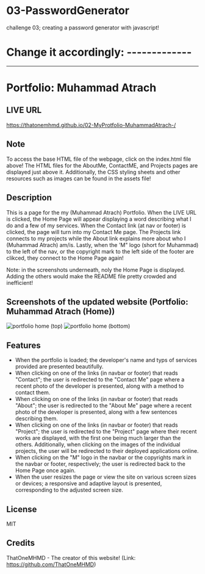 # 03-PasswordGenerator
challenge 03; creating a password generator with javascript!

# Change it accordingly: -------------

------------------------------

# Portfolio: Muhammad Atrach

## LIVE URL

https://thatonemhmd.github.io/02-MyProtfolio-MuhammadAtrach-/

## Note 

To access the base HTML file of the webpage, click on the index.html file above! The HTML files for the AboutMe, ContactME, and Projects pages are displayed just above it. Additionally, the CSS styling sheets and other resources such as images can be found in the assets file!

## Description

This is a page for the my (Muhammad Atrach) Portfolio. When the LIVE URL is clicked, the Home Page will appear displaying a word describing what I do and a few of my services. When the Contact link (at nav or footer) is clicked, the page will turn into my Contact Me page. The Projects link connects to my projects while the About link explains more about who I (Muhammad Atrach) am/is. Lastly, when the 'M" logo (short for Muhammad) to the left of the nav, or the copyright mark to the left side of the footer are clikced, they connect to the Home Page again! 

Note: in the screenshots underneath, noly the Home Page is displayed. Adding the others would make the README file pretty crowded and inefficient!

## Screenshots of the updated website (Portfolio: Muhammad Atrach (Home))

![portfolio home (top)](https://user-images.githubusercontent.com/126360257/226145740-3eb8d7be-5b50-446a-97cd-6c5451665c22.png)
![portfolio home (bottom)](https://user-images.githubusercontent.com/126360257/226146448-dd36c628-62c9-4b69-8844-28ec32a11a7d.png)

## Features

- When the portfolio is loaded; the developer's name and typs of services provided are presented beautifully.
- When clicking on one of the links (in navbar or footer) that reads "Contact"; the user is redirected to the "Contact Me" page where a recent photo of the developer is presented, along with a method to contact them.
- When clicking on one of the links (in navbar or footer) that reads "About"; the user is redirected to the "About Me" page where a recent photo of the developer is presented, along with a few sentences describing them.
- When clicking on one of the links (in navbar or footer) that reads "Project"; the user is redirected to the "Project" page where their recent works are displayed, with the first one being much larger than the others. Additionally, when clicking on the images of the individual projects, the user will be redirected to their deployed applications online.
- When clicking on the "M" logo in the navbar or the copyrights mark in the navbar or footer, respectively; the user is redirected back to the Home Page once again.
- When the user resizes the page or view the site on various screen sizes or devices; a responsive and adaptive layout is presented, corresponding to the adjusted screen size.

## License

MIT

## Credits

ThatOneMHMD - The creator of this website!
(Link: https://github.com/ThatOneMHMD)



